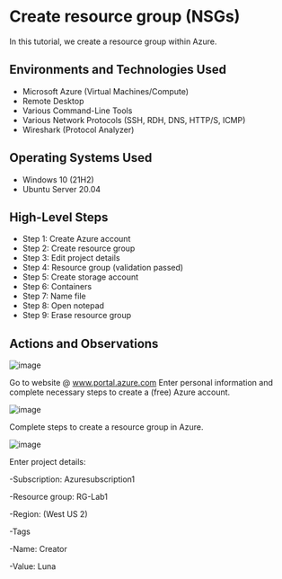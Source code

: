 

<h1> Create resource group (NSGs) </h1>
In this tutorial, we create a resource group within Azure. <br />


<h2>Environments and Technologies Used</h2> 

- Microsoft Azure (Virtual Machines/Compute)
- Remote Desktop
- Various Command-Line Tools
- Various Network Protocols (SSH, RDH, DNS, HTTP/S, ICMP)
- Wireshark (Protocol Analyzer)

<h2>Operating Systems Used </h2>

- Windows 10 (21H2)
- Ubuntu Server 20.04

<h2>High-Level Steps</h2>

- Step 1: Create Azure account
- Step 2: Create resource group
- Step 3: Edit project details
- Step 4: Resource group (validation passed)
- Step 5: Create storage account
- Step 6: Containers
- Step 7: Name file
- Step 8: Open notepad
- Step 9: Erase resource group

<h2>Actions and Observations</h2>


![image](https://github.com/leticialunaa/create-resource/assets/146797387/875aeb37-f484-4dfc-a19b-a6827f59b9e2)


Go to website @ www.portal.azure.com 
Enter personal information and complete necessary steps to create a (free) Azure account.  


![image](https://github.com/leticialunaa/create-resource/assets/146797387/353df1fb-2ea2-42bb-a369-3aaf2154c7d2)


Complete steps to create a resource group in Azure.


![image](https://github.com/leticialunaa/create-resource/assets/146797387/1925836f-c337-4e94-af4c-1355f730968b)


Enter project details:

-Subscription: Azuresubscription1

-Resource group: RG-Lab1

-Region: (West US 2)

-Tags

-Name: Creator

-Value: Luna





